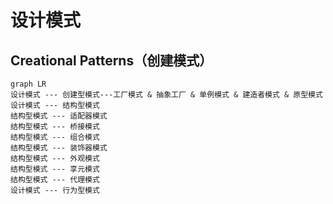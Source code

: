 # 设计模式

## Creational Patterns（创建模式）

```mermaid
graph LR
设计模式 --- 创建型模式---工厂模式 & 抽象工厂 & 单例模式 & 建造者模式 & 原型模式
设计模式 --- 结构型模式
结构型模式 --- 适配器模式
结构型模式 --- 桥接模式
结构型模式 --- 组合模式
结构型模式 --- 装饰器模式
结构型模式 --- 外观模式
结构型模式 --- 享元模式
结构型模式 --- 代理模式
设计模式 --- 行为型模式


```